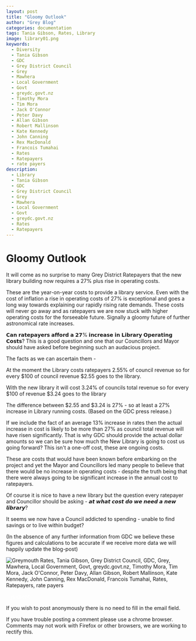 ```yaml
---
layout: post
title: "Gloomy Outlook"
author: "Grey Blog"
categories: documentation
tags: Tania Gibson, Rates, Library
image: library01.png
keywords:
  - Diversity
  - Tania Gibson
  - GDC
  - Grey District Council
  - Grey
  - Mawhera
  - Local Government
  - Govt
  - greydc.govt.nz
  - Timothy Mora
  - Tim Mora
  - Jack O'Connor
  - Peter Davy
  - Allan Gibson
  - Robert Mallinson
  - Kate Kennedy
  - John Canning
  - Rex MacDonald
  - Francois Tumahai
  - Rates
  - Ratepayers
  - rate payers
description:
  - Library
  - Tania Gibson
  - GDC
  - Grey District Council
  - Grey
  - Mawhera
  - Local Government
  - Govt
  - greydc.govt.nz
  - Rates
  - Ratepayers
---
```


# Gloomy Outlook

It will come as no surprise to many Grey District Ratepayers that the new library building now requires a 27% plus rise in operating costs.

These are the year-on-year costs to provide a library service. Even with the cost of inflation a rise in operating costs of 27% is exceptional and goes a long way towards explaining our rapidly rising rate demands. These costs will never go away and as ratepayers we are now stuck with higher operating costs for the forseeable future. Signally a gloomy future of further astronomical rate increases.

𝗖𝗮𝗻 𝗿𝗮𝘁𝗲𝗽𝗮𝘆𝗲𝗿𝘀 𝗮𝗳𝗳𝗼𝗿𝗱 𝗮 𝟮𝟳% 𝗶𝗻𝗰𝗿𝗲𝗮𝘀𝗲 𝗶𝗻 𝗟𝗶𝗯𝗿𝗮𝗿𝘆 𝗢𝗽𝗲𝗿𝗮𝘁𝗶𝗻𝗴 𝗖𝗼𝘀𝘁𝘀? This is a good question and one that our Councillors and Mayor should have asked before beginning such an audacious project.

The facts as we can ascertain them -

At the moment the Library costs ratepayers 2.55% of council revenue so for every $100 of council revenue $2.55 goes to the library.

With the new library it will cost 3.24% of councils total revenue so for every $100 of revenue $3.24 goes to the library

The difference between $2.55 and $3.24 is 27% - so at least a 27% increase in Library running costs.
(Based on the GDC press release.)

If we include the fact of an average 13% increase in rates then the actual increase in cost is likely to be more than 27% as council total revenue will have risen significantly.
That is why GDC should provide the actual dollar amounts so we can be sure how much the New Library is going to cost us going forward? This isn't a one-off cost, these are ongoing costs.

These are costs that would have been known before embarking on the project and yet the Mayor and Councillors led many people to believe that there would be no increase in operating costs - despite the truth being that there were always going to be significant increase in the annual cost to ratepayers.

Of course it is nice to have a new library but the question every ratepayer and Councillor should be asking - 𝙖𝙩 𝙬𝙝𝙖𝙩 𝙘𝙤𝙨𝙩 𝙙𝙤 𝙬𝙚 𝙣𝙚𝙚𝙙 𝙖 𝙣𝙚𝙬 𝙡𝙞𝙗𝙧𝙖𝙧𝙮?

It seems we now have a Council addicted to spending - unable to find savings or to live within budget? 

(In the absence of any further information from GDC we believe these figures and calculations to be accurate if we receive more data we will happily update the blog-post)




<img class="img-fluid" src="https://greyblog.github.io/assets/img/library01.png" alt="Greymouth Rates, Tania Gibson, Grey District Council, GDC, Grey, Mawhera, Local Government, Govt, greydc.govt.nz, Timothy Mora, Tim Mora, Jack O'Connor, Peter Davy, Allan Gibson, Robert Mallinson, Kate Kennedy, John Canning, Rex MacDonald, Francois Tumahai, Rates, Ratepayers, rate payers">

<span style="color:white">```js client</span>
<script>
let idcomments_acct = 'acde56cb65621d24ca6ced562bac6083';
let idcomments_post_id = 'https://greyblog.github.io/Grey-District-Council-GDC-Gloomy.html';
let idcomments_post_url = 'https://greyblog.github.io/Grey-District-Council-GDC-Gloomy.html'; 
</script>

<script type='text/javascript' src='https://www.intensedebate.com/js/genericCommentWrapperV2.js'></script>
<script type="text/javascript" src="https://www.intensedebate.com/js/genericLinkWrapperV2.js"></script>

If you wish to post anonymously there is no need to fill in the email field.

If you have trouble posting a comment please use a chrome browser. Comments may not work with Firefox or other browsers, we are working to rectify this.
